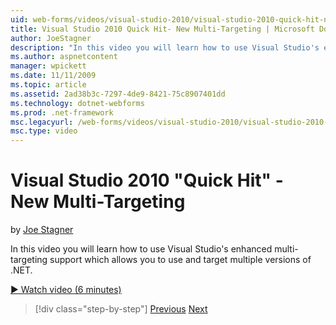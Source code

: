 ```yaml
---
uid: web-forms/videos/visual-studio-2010/visual-studio-2010-quick-hit-new-multi-targeting
title: Visual Studio 2010 Quick Hit- New Multi-Targeting | Microsoft Docs
author: JoeStagner
description: "In this video you will learn how to use Visual Studio's enhanced multi-targeting support which allows you to use and target multiple versions of .NET."
ms.author: aspnetcontent
manager: wpickett
ms.date: 11/11/2009
ms.topic: article
ms.assetid: 2ad38b3c-7297-4de9-8421-75c8907401dd
ms.technology: dotnet-webforms
ms.prod: .net-framework
msc.legacyurl: /web-forms/videos/visual-studio-2010/visual-studio-2010-quick-hit-new-multi-targeting
msc.type: video
---
```

Visual Studio 2010 "Quick Hit" - New Multi-Targeting
====================
by [Joe Stagner](https://github.com/JoeStagner)

In this video you will learn how to use Visual Studio's enhanced multi-targeting support which allows you to use and target multiple versions of .NET.

[&#9654; Watch video (6 minutes)](https://channel9.msdn.com/Blogs/ASP-NET-Site-Videos/visual-studio-2010-quick-hit-new-multi-targeting)

> [!div class="step-by-step"]
> [Previous](visual-studio-2010-quick-hit-new-web-project-template.md)
> [Next](visual-studio-2010-quick-hit-websites-instead-of-web-projects.md)
